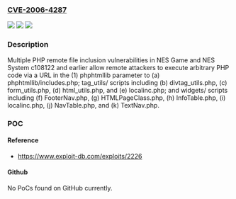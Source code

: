 ### [CVE-2006-4287](https://cve.mitre.org/cgi-bin/cvename.cgi?name=CVE-2006-4287)
![](https://img.shields.io/static/v1?label=Product&message=n%2Fa&color=blue)
![](https://img.shields.io/static/v1?label=Version&message=n%2Fa&color=blue)
![](https://img.shields.io/static/v1?label=Vulnerability&message=n%2Fa&color=brighgreen)

### Description

Multiple PHP remote file inclusion vulnerabilities in NES Game and NES System c108122 and earlier allow remote attackers to execute arbitrary PHP code via a URL in the (1) phphtmllib parameter to (a) phphtmllib/includes.php; tag_utils/ scripts including (b) divtag_utils.php, (c) form_utils.php, (d) html_utils.php, and (e) localinc.php; and widgets/ scripts including (f) FooterNav.php, (g) HTMLPageClass.php, (h) InfoTable.php, (i) localinc.php, (j) NavTable.php, and (k) TextNav.php.

### POC

#### Reference
- https://www.exploit-db.com/exploits/2226

#### Github
No PoCs found on GitHub currently.

